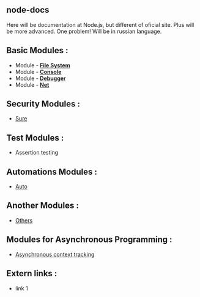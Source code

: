 ## node-docs
Here will be documentation at Node.js, but different of oficial site. Plus will be more advanced. One problem! Will be in russian language.

## Basic Modules :
* Module - **[File System](#)**
* Module - **[Console](#)**
* Module - **[Debugger](#)**
* Module - **[Net](#)**

## Security Modules :
* [Sure](#)

## Test Modules :
* Assertion testing

## Automations Modules :
* [Auto](#)

## Another Modules :
* [Others](#)

## Modules for Asynchronous Programming :
* [Asynchronous context tracking](#)

## Extern links :
* link 1
